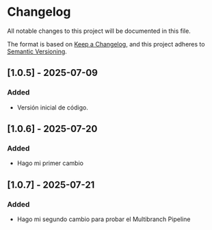 # Changelog
All notable changes to this project will be documented in this file.

The format is based on [Keep a Changelog](https://keepachangelog.com/en/1.0.0/),
and this project adheres to [Semantic Versioning](https://semver.org/spec/v2.0.0.html).

## [1.0.5] - 2025-07-09
### Added
- Versión inicial de código.

## [1.0.6] - 2025-07-20
### Added
- Hago mi primer cambio

## [1.0.7] - 2025-07-21
### Added
- Hago mi segundo cambio para probar el Multibranch Pipeline

